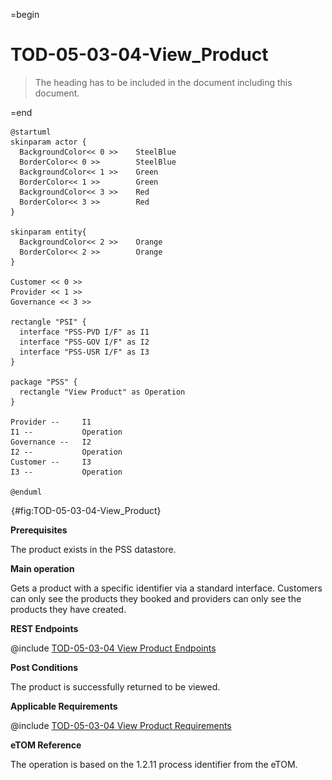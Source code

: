 =begin

# TOD-05-03-04-View_Product

> The heading has to be included in the document including this document.

=end

```plantuml
@startuml
skinparam actor {
  BackgroundColor<< 0 >> 	SteelBlue
  BorderColor<< 0 >> 		SteelBlue
  BackgroundColor<< 1 >> 	Green
  BorderColor<< 1 >> 		Green
  BackgroundColor<< 3 >> 	Red
  BorderColor<< 3 >> 		Red
}

skinparam entity{
  BackgroundColor<< 2 >> 	Orange
  BorderColor<< 2 >> 		Orange
}

Customer << 0 >>
Provider << 1 >>
Governance << 3 >> 

rectangle "PSI" {
  interface "PSS-PVD I/F" as I1
  interface "PSS-GOV I/F" as I2
  interface "PSS-USR I/F" as I3
}

package "PSS" {
  rectangle "View Product" as Operation
}

Provider --	    I1
I1 --           Operation
Governance --   I2
I2 --           Operation
Customer --     I3
I3 --           Operation

@enduml

```

![TOD-05-03-04: View Product](../../common/pixel.png){#fig:TOD-05-03-04-View_Product}

**Prerequisites**

The product exists in the PSS datastore.

**Main operation**

Gets a product with a specific identifier via a standard interface.
Customers can only see the products they booked and providers can only see the products they have created.

**REST Endpoints**

@include [TOD-05-03-04 View Product Endpoints](endpoints/TOD-05-03-04-View_Product-endpoints.md)

**Post Conditions**

The product is successfully returned to be viewed.

**Applicable Requirements**

@include [TOD-05-03-04 View Product Requirements](requirements/TOD-05-03-04-View_Product-requirements.md)

**eTOM Reference**

The operation is based on the 1.2.11 process identifier from the eTOM.
